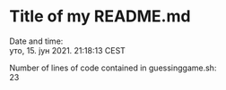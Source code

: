 # Title of my README.md

Date and time:  
уто,  15. јун 2021.  21:18:13 CEST

Number of lines of code contained in guessinggame.sh:  
23
